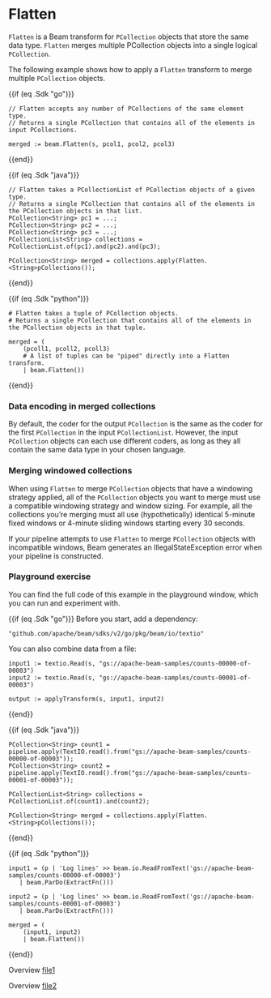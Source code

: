 <!--
Licensed under the Apache License, Version 2.0 (the "License");
you may not use this file except in compliance with the License.
You may obtain a copy of the License at
http://www.apache.org/licenses/LICENSE-2.0
Unless required by applicable law or agreed to in writing, software
distributed under the License is distributed on an "AS IS" BASIS,
WITHOUT WARRANTIES OR CONDITIONS OF ANY KIND, either express or implied.
See the License for the specific language governing permissions and
limitations under the License.
-->
# Flatten

`Flatten` is a Beam transform for `PCollection` objects that store the same data type. `Flatten` merges multiple PCollection objects into a single logical `PCollection`.

The following example shows how to apply a `Flatten` transform to merge multiple `PCollection` objects.

{{if (eq .Sdk "go")}}
```
// Flatten accepts any number of PCollections of the same element type.
// Returns a single PCollection that contains all of the elements in input PCollections.

merged := beam.Flatten(s, pcol1, pcol2, pcol3)
```
{{end}}

{{if (eq .Sdk "java")}}
```
// Flatten takes a PCollectionList of PCollection objects of a given type.
// Returns a single PCollection that contains all of the elements in the PCollection objects in that list.
PCollection<String> pc1 = ...;
PCollection<String> pc2 = ...;
PCollection<String> pc3 = ...;
PCollectionList<String> collections = PCollectionList.of(pc1).and(pc2).and(pc3);

PCollection<String> merged = collections.apply(Flatten.<String>pCollections());
```
{{end}}

{{if (eq .Sdk "python")}}
```
# Flatten takes a tuple of PCollection objects.
# Returns a single PCollection that contains all of the elements in the PCollection objects in that tuple.

merged = (
    (pcoll1, pcoll2, pcoll3)
    # A list of tuples can be "piped" directly into a Flatten transform.
    | beam.Flatten())
```
{{end}}

### Data encoding in merged collections

By default, the coder for the output `PCollection` is the same as the coder for the first `PCollection` in the input `PCollectionList`. However, the input `PCollection` objects can each use different coders, as long as they all contain the same data type in your chosen language.

### Merging windowed collections

When using `Flatten` to merge `PCollection` objects that have a windowing strategy applied, all of the `PCollection` objects you want to merge must use a compatible windowing strategy and window sizing. For example, all the collections you’re merging must all use (hypothetically) identical 5-minute fixed windows or 4-minute sliding windows starting every 30 seconds.

If your pipeline attempts to use `Flatten` to merge `PCollection` objects with incompatible windows, Beam generates an IllegalStateException error when your pipeline is constructed.

### Playground exercise

You can find the full code of this example in the playground window, which you can run and experiment with.

{{if (eq .Sdk "go")}}
Before you start, add a dependency:
```
"github.com/apache/beam/sdks/v2/go/pkg/beam/io/textio"
```

You can also combine data from a file:
```
input1 := textio.Read(s, "gs://apache-beam-samples/counts-00000-of-00003")
input2 := textio.Read(s, "gs://apache-beam-samples/counts-00001-of-00003")

output := applyTransform(s, input1, input2)
```
{{end}}

{{if (eq .Sdk "java")}}
```
PCollection<String> count1 = pipeline.apply(TextIO.read().from("gs://apache-beam-samples/counts-00000-of-00003"));
PCollection<String> count2 = pipeline.apply(TextIO.read().from("gs://apache-beam-samples/counts-00001-of-00003"));

PCollectionList<String> collections = PCollectionList.of(count1).and(count2);

PCollection<String> merged = collections.apply(Flatten.<String>pCollections());
```
{{end}}

{{if (eq .Sdk "python")}}
```
input1 = (p | 'Log lines' >> beam.io.ReadFromText('gs://apache-beam-samples/counts-00000-of-00003')
   | beam.ParDo(ExtractFn()))

input2 = (p | 'Log lines' >> beam.io.ReadFromText('gs://apache-beam-samples/counts-00001-of-00003')
   | beam.ParDo(ExtractFn()))

merged = (
    (input1, input2)
    | beam.Flatten())
```
{{end}}

Overview [file1](https://storage.googleapis.com/apache-beam-samples/counts-00000-of-00003)

Overview [file2](https://storage.googleapis.com/apache-beam-samples/counts-00001-of-00003)